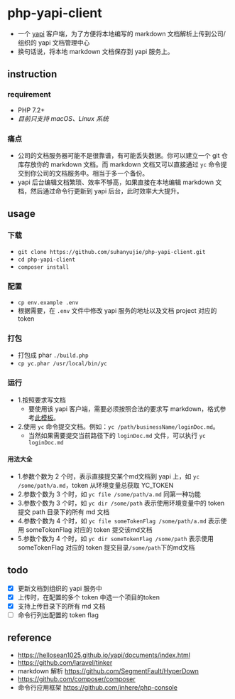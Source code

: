 # php-yapi-client
* 一个 [yapi](https://hellosean1025.github.io/yapi/index.html) 客户端，为了方便将本地编写的 markdown 文档解析上传到公司/组织的 yapi 文档管理中心
* 换句话说，将本地 markdown 文档保存到 yapi 服务上。

## instruction

### requirement
- PHP 7.2+
- _目前只支持 macOS、Linux 系统_

### 痛点
* 公司的文档服务器可能不是很靠谱，有可能丢失数据。你可以建立一个 git 仓库存放你的 markdown 文档。而 markdown 文档又可以直接通过 `yc` 命令提交到你公司的文档服务中。相当于多一个备份。
* yapi 后台编辑文档繁琐、效率不够高，如果直接在本地编辑 markdown 文档，然后通过命令行更新到 yapi 后台，此时效率大大提升。

## usage
### 下载 
- `git clone https://github.com/suhanyujie/php-yapi-client.git`
- `cd php-yapi-client`
- `composer install`

### 配置
- `cp env.example .env`
- 根据需要，在 `.env` 文件中修改 yapi 服务的地址以及文档 project 对应的 token

### 打包
- 打包成 phar `./build.php`
- `cp yc.phar /usr/local/bin/yc`

### 运行
- 1.按照要求写文档
    - 要使用该 yapi 客户端，需要必须按照合法的要求写 markdown，格式参考[此模板](docs/md_doc_template.md)。
- 2.使用 `yc` 命令提交文档。例如：`yc /path/businessName/loginDoc.md`。
    * 当然如果需要提交当前路径下的 `loginDoc.md` 文件，可以执行 `yc loginDoc.md`

#### 用法大全
* 1.参数个数为 2 个时，表示直接提交某个md文档到 yapi 上，如 `yc /some/path/a.md`，token 从环境变量总获取 YC_TOKEN
* 2.参数个数为 3 个时，如 `yc file /some/path/a.md` 同第一种功能
* 3.参数个数为 3 个时，如 `yc dir /some/path` 表示使用环境变量中的 token 提交 path 目录下的所有 md 文档
* 4.参数个数为 4 个时，如 `yc file someTokenFlag /some/path/a.md` 表示使用 someTokenFlag 对应的 token 提交该md文档
* 5.参数个数为 4 个时，如 `yc dir someTokenFlag /some/path` 表示使用 someTokenFlag 对应的 token 提交目录`/some/path`下的md文档

## todo
- [x] 更新文档到组织的 yapi 服务中
- [x] 上传时，在配置的多个 token 中选一个项目的token
- [x] 支持上传目录下的所有 md 文档
- [ ] 命令行列出配置的 token flag

## reference
* https://hellosean1025.github.io/yapi/documents/index.html
* https://github.com/laravel/tinker
* markdown 解析 https://github.com/SegmentFault/HyperDown
* https://github.com/composer/composer
* 命令行应用框架 https://github.com/inhere/php-console
